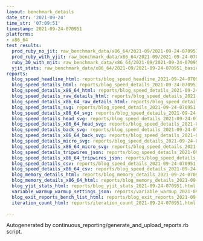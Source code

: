 ```yaml
---
layout: benchmark_details
date_str: '2021-09-24'
time_str: '07:09:51'
timestamp: 2021-09-24-070951
platforms:
- x86_64
test_results:
  prod_ruby_no_jit: raw_benchmark_data/x86_64/2021-09/2021-09-24-070951_basic_benchmark_prod_ruby_no_jit.json
  prod_ruby_with_yjit: raw_benchmark_data/x86_64/2021-09/2021-09-24-070951_basic_benchmark_prod_ruby_with_yjit.json
  ruby_30_with_mjit: raw_benchmark_data/x86_64/2021-09/2021-09-24-070951_basic_benchmark_ruby_30_with_mjit.json
  yjit_stats: raw_benchmark_data/x86_64/2021-09/2021-09-24-070951_basic_benchmark_yjit_stats.json
reports:
  blog_speed_headline_html: reports/blog_speed_headline_2021-09-24-070951.html
  blog_speed_details_html: reports/blog_speed_details_2021-09-24-070951.html
  blog_speed_details_x86_64_html: reports/blog_speed_details_2021-09-24-070951.x86_64.html
  blog_speed_details_raw_details_html: reports/blog_speed_details_2021-09-24-070951.raw_details.html
  blog_speed_details_x86_64_raw_details_html: reports/blog_speed_details_2021-09-24-070951.x86_64.raw_details.html
  blog_speed_details_svg: reports/blog_speed_details_2021-09-24-070951.svg
  blog_speed_details_x86_64_svg: reports/blog_speed_details_2021-09-24-070951.x86_64.svg
  blog_speed_details_head_svg: reports/blog_speed_details_2021-09-24-070951.head.svg
  blog_speed_details_x86_64_head_svg: reports/blog_speed_details_2021-09-24-070951.x86_64.head.svg
  blog_speed_details_back_svg: reports/blog_speed_details_2021-09-24-070951.back.svg
  blog_speed_details_x86_64_back_svg: reports/blog_speed_details_2021-09-24-070951.x86_64.back.svg
  blog_speed_details_micro_svg: reports/blog_speed_details_2021-09-24-070951.micro.svg
  blog_speed_details_x86_64_micro_svg: reports/blog_speed_details_2021-09-24-070951.x86_64.micro.svg
  blog_speed_details_tripwires_json: reports/blog_speed_details_2021-09-24-070951.tripwires.json
  blog_speed_details_x86_64_tripwires_json: reports/blog_speed_details_2021-09-24-070951.x86_64.tripwires.json
  blog_speed_details_csv: reports/blog_speed_details_2021-09-24-070951.csv
  blog_speed_details_x86_64_csv: reports/blog_speed_details_2021-09-24-070951.x86_64.csv
  blog_memory_details_html: reports/blog_memory_details_2021-09-24-070951.html
  blog_memory_details_x86_64_html: reports/blog_memory_details_2021-09-24-070951.x86_64.html
  blog_yjit_stats_html: reports/blog_yjit_stats_2021-09-24-070951.html
  variable_warmup_warmup_settings_json: reports/variable_warmup_2021-09-24-070951.warmup_settings.json
  blog_exit_reports_bench_list_html: reports/blog_exit_reports_2021-09-24-070951.bench_list.html
  iteration_count_html: reports/iteration_count_2021-09-24-070951.html

---
```

Autogenerated by continuous_reporting/generate_and_upload_reports.rb script.
